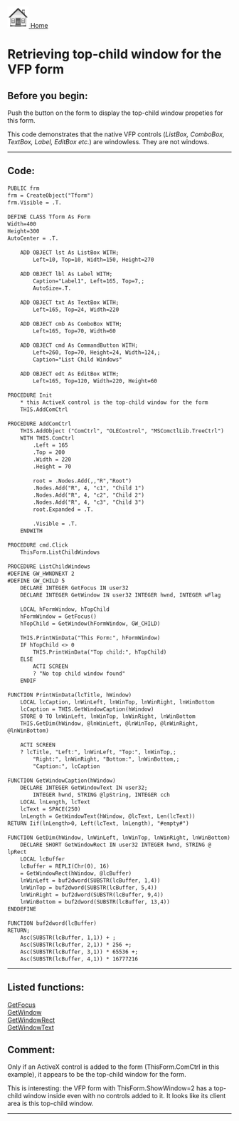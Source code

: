 [<img src="../images/home.png"> Home ](https://github.com/VFPX/Win32API)  

# Retrieving top-child window for the VFP form

## Before you begin:
Push the button on the form to display the top-child window propeties for this form.   

This code demonstrates that the native VFP controls (*ListBox, ComboBox, TextBox, Label, EditBox etc.*) are windowless. They are not windows.  
  
***  


## Code:
```foxpro  
PUBLIC frm
frm = CreateObject("Tform")
frm.Visible = .T.

DEFINE CLASS Tform As Form
Width=400
Height=300
AutoCenter = .T.

	ADD OBJECT lst As ListBox WITH;
		Left=10, Top=10, Width=150, Height=270

	ADD OBJECT lbl As Label WITH;
		Caption="Label1", Left=165, Top=7,;
		AutoSize=.T.

	ADD OBJECT txt As TextBox WITH;
		Left=165, Top=24, Width=220
	
	ADD OBJECT cmb As ComboBox WITH;
		Left=165, Top=70, Width=60

	ADD OBJECT cmd As CommandButton WITH;
		Left=260, Top=70, Height=24, Width=124,;
		Caption="List Child Windows"
	
	ADD OBJECT edt As EditBox WITH;
		Left=165, Top=120, Width=220, Height=60

PROCEDURE Init
	* this ActiveX control is the top-child window for the form
	THIS.AddComCtrl

PROCEDURE AddComCtrl
	THIS.AddObject ("ComCtrl", "OLEControl", "MSComctlLib.TreeCtrl")
	WITH THIS.ComCtrl
		.Left = 165
		.Top = 200
		.Width = 220
		.Height = 70
		
		root = .Nodes.Add(,,"R","Root")
		.Nodes.Add("R", 4, "c1", "Child 1")
		.Nodes.Add("R", 4, "c2", "Child 2")
		.Nodes.Add("R", 4, "c3", "Child 3")
		root.Expanded = .T.

		.Visible = .T.
	ENDWITH

PROCEDURE cmd.Click
	ThisForm.ListChildWindows

PROCEDURE ListChildWindows
#DEFINE GW_HWNDNEXT 2
#DEFINE GW_CHILD 5
	DECLARE INTEGER GetFocus IN user32
	DECLARE INTEGER GetWindow IN user32 INTEGER hwnd, INTEGER wFlag
	
	LOCAL hFormWindow, hTopChild
	hFormWindow = GetFocus()
	hTopChild = GetWindow(hFormWindow, GW_CHILD)

	THIS.PrintWinData("This Form:", hFormWindow)
	IF hTopChild <> 0
		THIS.PrintWinData("Top child:", hTopChild)
	ELSE
		ACTI SCREEN
		? "No top child window found"
	ENDIF

FUNCTION PrintWinData(lcTitle, hWindow)
	LOCAL lcCaption, lnWinLeft, lnWinTop, lnWinRight, lnWinBottom
	lcCaption = THIS.GetWindowCaption(hWindow)
	STORE 0 TO lnWinLeft, lnWinTop, lnWinRight, lnWinBottom
	THIS.GetDim(hWindow, @lnWinLeft, @lnWinTop, @lnWinRight, @lnWinBottom)

	ACTI SCREEN
	? lcTitle, "Left:", lnWinLeft, "Top:", lnWinTop,;
		"Right:", lnWinRight, "Bottom:", lnWinBottom,;
		"Caption:", lcCaption

FUNCTION GetWindowCaption(hWindow)
	DECLARE INTEGER GetWindowText IN user32;
		INTEGER hwnd, STRING @lpString, INTEGER cch
	LOCAL lnLength, lcText
	lcText = SPACE(250)
	lnLength = GetWindowText(hWindow, @lcText, Len(lcText))
RETURN Iif(lnLength>0, Left(lcText, lnLength), "#empty#")

FUNCTION GetDim(hWindow, lnWinLeft, lnWinTop, lnWinRight, lnWinBottom)
	DECLARE SHORT GetWindowRect IN user32 INTEGER hwnd, STRING @ lpRect
    LOCAL lcBuffer
    lcBuffer = REPLI(Chr(0), 16)
    = GetWindowRect(hWindow, @lcBuffer)
	lnWinLeft = buf2dword(SUBSTR(lcBuffer, 1,4))
	lnWinTop = buf2dword(SUBSTR(lcBuffer, 5,4))
	lnWinRight = buf2dword(SUBSTR(lcBuffer, 9,4))
	lnWinBottom = buf2dword(SUBSTR(lcBuffer, 13,4))
ENDDEFINE

FUNCTION buf2dword(lcBuffer)
RETURN;
	Asc(SUBSTR(lcBuffer, 1,1)) + ;
	Asc(SUBSTR(lcBuffer, 2,1)) * 256 +;
	Asc(SUBSTR(lcBuffer, 3,1)) * 65536 +;
	Asc(SUBSTR(lcBuffer, 4,1)) * 16777216  
```  
***  


## Listed functions:
[GetFocus](../libraries/user32/GetFocus.md)  
[GetWindow](../libraries/user32/GetWindow.md)  
[GetWindowRect](../libraries/user32/GetWindowRect.md)  
[GetWindowText](../libraries/user32/GetWindowText.md)  

## Comment:
Only if an ActiveX control is added to the form (ThisForm.ComCtrl in this example), it appears to be the top-child window for the form.  
  
This is interesting: the VFP form with ThisForm.ShowWindow=2 has a top-child window inside even with no controls added to it. It looks like its client area is this top-child window.  
  
***  


